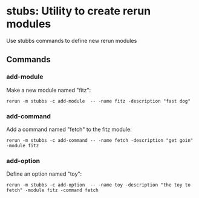 # stubs: Utility to create rerun modules

Use stubbs commands to define new rerun modules

## Commands

### add-module

Make a new module named "fitz":

    rerun -m stubbs -c add-module  -- -name fitz -description "fast dog"

### add-command

Add a command named "fetch" to the fitz module:

    rerun -m stubbs -c add-command -- -name fetch -description "get goin" -module fitz

### add-option

Define an option named "toy":

    rerun -m stubbs -c add-option  -- -name toy -description "the toy to fetch" -module fitz -command fetch
